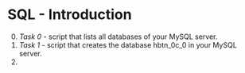 # SQL - Introduction

0. _Task 0_ - script that lists all databases of your MySQL server.
1. _Task 1_ - script that creates the database hbtn\_0c\_0 in your MySQL server.
2. 
